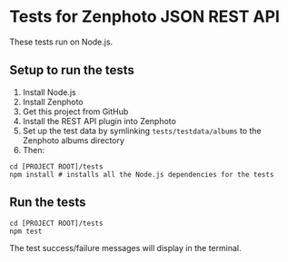 Tests for Zenphoto JSON REST API
=================================

These tests run on Node.js.

## Setup to run the tests
1.  Install Node.js
1.  Install Zenphoto
1.  Get this project from GitHub
1.  Install the REST API plugin into Zenphoto
1.  Set up the test data by symlinking `tests/testdata/albums` to the Zenphoto albums directory
1.  Then:
```
cd [PROJECT ROOT]/tests
npm install # installs all the Node.js dependencies for the tests
```
## Run the tests
```
cd [PROJECT ROOT]/tests
npm test
```
The test success/failure messages will display in the terminal.

